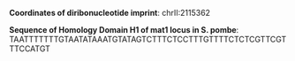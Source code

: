 **Coordinates of diribonucleotide imprint**: chrII:2115362

**Sequence of Homology Domain H1 of mat1 locus in S. pombe**:
TAATTTTTTTGTAATATAAATGTATAGTCTTTCTCCTTTGTTTTCTCTCGTTCGTTTCCATGT

